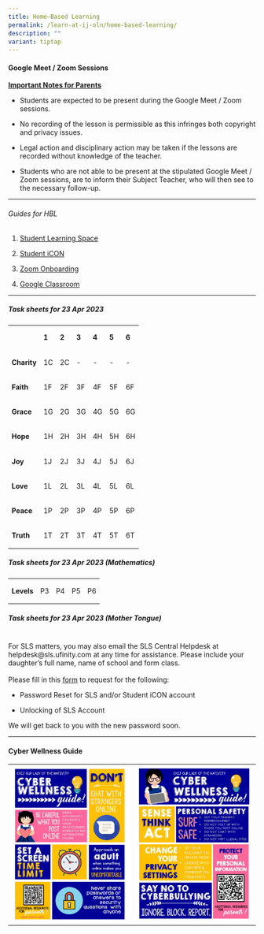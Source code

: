 ```yaml
---
title: Home–Based Learning
permalink: /learn-at-ij-oln/home-based-learning/
description: ""
variant: tiptap
---
```

<h4><strong>Google Meet / Zoom Sessions</strong></h4>
<p><strong><u>Important Notes for Parents</u></strong>
</p>
<ul data-tight="true" class="tight">
<li>
<p>Students are expected to be present during the Google Meet / Zoom sessions.</p>
</li>
<li>
<p>No recording of the lesson is permissible as this infringes both copyright
and privacy issues.</p>
</li>
<li>
<p>Legal action and disciplinary action may be taken if the lessons are recorded
without knowledge of the teacher.</p>
</li>
<li>
<p>Students who are not able to be present at the stipulated Google Meet
/ Zoom sessions, are to inform their Subject Teacher, who will then see
to the necessary follow-up.</p>
</li>
</ul>
<hr>
<h6>Guides for HBL</h6>
<ol data-tight="true" class="tight">
<li>
<p><a href="/files/Guides/STUDENT LEARNING SPACE.pdf" rel="noopener" target="_blank">Student Learning Space</a>
</p>
</li>
<li>
<p><a href="/files/Guides/STUDENT ICON.pdf" rel="noopener" target="_blank">Student iCON</a>
</p>
</li>
<li>
<p><a href="/files/Guides/ZOOM ONBOARDING GUIDE.pdf" rel="noopener" target="_blank">Zoom Onboarding</a>
</p>
</li>
<li>
<p><a href="/files/Guides/GOOGLE CLASSROOM.pdf" rel="noopener" target="_blank">Google Classroom</a>
</p>
</li>
</ol>
<hr>
<h5>Task sheets for 23 Apr 2023</h5>
<table>
<tbody>
<tr>
<td rowspan="1" colspan="1">
<p></p>
</td>
<td rowspan="1" colspan="1">
<p><strong>1</strong>
</p>
</td>
<td rowspan="1" colspan="1">
<p><strong>2</strong>
</p>
</td>
<td rowspan="1" colspan="1">
<p><strong>3</strong>
</p>
</td>
<td rowspan="1" colspan="1">
<p><strong>4</strong>
</p>
</td>
<td rowspan="1" colspan="1">
<p><strong>5</strong>
</p>
</td>
<td rowspan="1" colspan="1">
<p><strong>6</strong>
</p>
</td>
</tr>
<tr>
<td rowspan="1" colspan="1">
<p><strong>Charity</strong>
</p>
</td>
<td rowspan="1" colspan="1">
<p>1C</p>
</td>
<td rowspan="1" colspan="1">
<p>2C</p>
</td>
<td rowspan="1" colspan="1">
<p>-</p>
</td>
<td rowspan="1" colspan="1">
<p>-</p>
</td>
<td rowspan="1" colspan="1">
<p>-</p>
</td>
<td rowspan="1" colspan="1">
<p>-</p>
</td>
</tr>
<tr>
<td rowspan="1" colspan="1">
<p><strong>Faith</strong>
</p>
</td>
<td rowspan="1" colspan="1">
<p>1F</p>
</td>
<td rowspan="1" colspan="1">
<p>2F</p>
</td>
<td rowspan="1" colspan="1">
<p>3F</p>
</td>
<td rowspan="1" colspan="1">
<p>4F</p>
</td>
<td rowspan="1" colspan="1">
<p>5F</p>
</td>
<td rowspan="1" colspan="1">
<p>6F</p>
</td>
</tr>
<tr>
<td rowspan="1" colspan="1">
<p><strong>Grace</strong>
</p>
</td>
<td rowspan="1" colspan="1">
<p>1G</p>
</td>
<td rowspan="1" colspan="1">
<p>2G</p>
</td>
<td rowspan="1" colspan="1">
<p>3G</p>
</td>
<td rowspan="1" colspan="1">
<p>4G</p>
</td>
<td rowspan="1" colspan="1">
<p>5G</p>
</td>
<td rowspan="1" colspan="1">
<p>6G</p>
</td>
</tr>
<tr>
<td rowspan="1" colspan="1">
<p><strong>Hope</strong>
</p>
</td>
<td rowspan="1" colspan="1">
<p>1H</p>
</td>
<td rowspan="1" colspan="1">
<p>2H</p>
</td>
<td rowspan="1" colspan="1">
<p>3H</p>
</td>
<td rowspan="1" colspan="1">
<p>4H</p>
</td>
<td rowspan="1" colspan="1">
<p>5H</p>
</td>
<td rowspan="1" colspan="1">
<p>6H</p>
</td>
</tr>
<tr>
<td rowspan="1" colspan="1">
<p><strong>Joy</strong>
</p>
</td>
<td rowspan="1" colspan="1">
<p>1J</p>
</td>
<td rowspan="1" colspan="1">
<p>2J</p>
</td>
<td rowspan="1" colspan="1">
<p>3J</p>
</td>
<td rowspan="1" colspan="1">
<p>4J</p>
</td>
<td rowspan="1" colspan="1">
<p>5J</p>
</td>
<td rowspan="1" colspan="1">
<p>6J</p>
</td>
</tr>
<tr>
<td rowspan="1" colspan="1">
<p><strong>Love</strong>
</p>
</td>
<td rowspan="1" colspan="1">
<p>1L</p>
</td>
<td rowspan="1" colspan="1">
<p>2L</p>
</td>
<td rowspan="1" colspan="1">
<p>3L</p>
</td>
<td rowspan="1" colspan="1">
<p>4L</p>
</td>
<td rowspan="1" colspan="1">
<p>5L</p>
</td>
<td rowspan="1" colspan="1">
<p>6L</p>
</td>
</tr>
<tr>
<td rowspan="1" colspan="1">
<p><strong>Peace</strong>
</p>
</td>
<td rowspan="1" colspan="1">
<p>1P</p>
</td>
<td rowspan="1" colspan="1">
<p>2P</p>
</td>
<td rowspan="1" colspan="1">
<p>3P</p>
</td>
<td rowspan="1" colspan="1">
<p>4P</p>
</td>
<td rowspan="1" colspan="1">
<p>5P</p>
</td>
<td rowspan="1" colspan="1">
<p>6P</p>
</td>
</tr>
<tr>
<td rowspan="1" colspan="1">
<p><strong>Truth</strong>
</p>
</td>
<td rowspan="1" colspan="1">
<p>1T</p>
</td>
<td rowspan="1" colspan="1">
<p>2T</p>
</td>
<td rowspan="1" colspan="1">
<p>3T</p>
</td>
<td rowspan="1" colspan="1">
<p>4T</p>
</td>
<td rowspan="1" colspan="1">
<p>5T</p>
</td>
<td rowspan="1" colspan="1">
<p>6T</p>
</td>
</tr>
</tbody>
</table>
<p></p>
<h5>Task sheets for 23 Apr 2023 (Mathematics)</h5>
<table>
<tbody>
<tr>
<td rowspan="1" colspan="1">
<p><strong>Levels</strong>
</p>
</td>
<td rowspan="1" colspan="1">
<p>P3</p>
</td>
<td rowspan="1" colspan="1">
<p>P4</p>
</td>
<td rowspan="1" colspan="1">
<p>P5</p>
</td>
<td rowspan="1" colspan="1">
<p>P6</p>
</td>
</tr>
</tbody>
</table>
<p></p>
<h5>Task sheets for 23 Apr 2023 (Mother Tongue)</h5>
<p></p>
<p>
<br>For SLS matters, you may also email the SLS Central Helpdesk at helpdesk@sls.ufinity.com
at any time for assistance. Please include your daughter’s full name, name
of school and form class.
<br>
<br>Please fill in this&nbsp;<a href="https://go.gov.sg/chijolnpasswordreset" rel="noopener" target="_blank">form</a>&nbsp;to
request for the following:</p>
<ul data-tight="true" class="tight">
<li>
<p>Password Reset for SLS and/or Student iCON account</p>
</li>
<li>
<p>Unlocking of SLS Account</p>
</li>
</ul>
<p>We will get back to you with the new password soon.</p>
<hr>
<h4><strong>Cyber Wellness Guide</strong></h4>
<table>
<tbody>
<tr>
<td rowspan="1" colspan="1">
<div class="isomer-image-wrapper">
<img style="width: 100%" height="auto" width="100%" src="/images/home2.jpg">
</div>
</td>
<td rowspan="1" colspan="1">
<div class="isomer-image-wrapper">
<img style="width: 100%" height="auto" width="100%" src="/images/home3.jpg">
</div>
</td>
</tr>
</tbody>
</table>
<p></p>